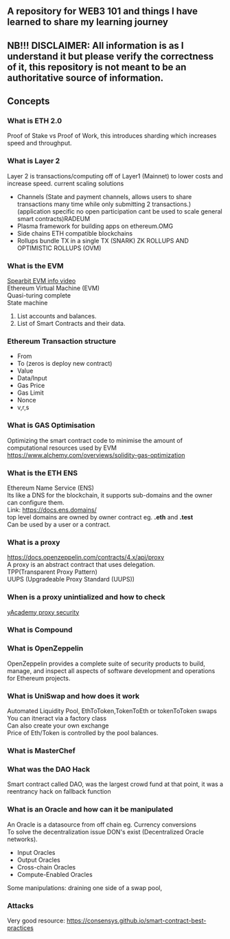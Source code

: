 ## A repository for WEB3 101 and things I have learned to share my learning journey<br/>
## NB!!! DISCLAIMER: All information is as I understand it but please verify the correctness of it, this repository is not meant to be an authoritative source of information.
## Concepts
### What is ETH 2.0
Proof of Stake vs Proof of Work, this introduces sharding which increases speed and throughput.

### What is Layer 2
Layer 2 is transactions/computing off of Layer1 (Mainnet) to lower costs and increase speed.
current scaling solutions
- Channels (State and payment channels, allows users to share transactions many time while only submitting 2 transactions.) (application specific no open participation cant be used to scale general smart contracts)RADEUM
- Plasma framework for building apps on ethereum.OMG
- Side chains ETH compatible blockchains
- Rollups bundle TX in a single TX (SNARK) ZK ROLLUPS AND OPTIMISTIC ROLLUPS (OVM)

### What is the EVM
[Spearbit EVM info video](https://www.youtube.com/watch?v=XhfaG6cYulU)<br/>
Ethereum Virtual Machine (EVM)<br/>
Quasi-turing complete<br/>
State machine<br/>
1) List accounts and balances.<br/>
2) List of Smart Contracts and their data.

### Ethereum Transaction structure
- From
- To (zeros is deploy new contract)
- Value
- Data/Input
- Gas Price
- Gas Limit
- Nonce
- v,r,s

### What is GAS Optimisation
Optimizing the smart contract code to minimise the amount of computational resources used by EVM<br/>
https://www.alchemy.com/overviews/solidity-gas-optimization

### What is the ETH ENS
Ethereum Name Service (ENS)<br/>
Its like a DNS for the blockchain, it supports sub-domains and the owner can configure them.<br/>
Link: https://docs.ens.domains/ <br/>
top level domains are owned by owner contract eg. <b>.eth</b> and <b>.test</b><br/>
Can be used by a user or a contract.<br/>

### What is a proxy
https://docs.openzeppelin.com/contracts/4.x/api/proxy<br/>
A proxy is an abstract contract that uses delegation.<br/>
TPP(Transparent Proxy Pattern)<br/>
UUPS (Upgradeable Proxy Standard (UUPS))<br/>

### When is a proxy unintialized and how to check
[yAcademy proxy security](https://proxies.yacademy.dev/pages/security-guide/)<br/>
### What is Compound

### What is OpenZeppelin
OpenZeppelin provides a complete suite of security products to build, manage, and inspect all aspects of software development and operations for Ethereum projects.
### What is UniSwap and how does it work
Automated Liquidity Pool, EthToToken,TokenToEth or tokenToToken swaps<br/>
You can itneract via a factory class<br/>
Can also create your own exchange<br/>
Price of Eth/Token is controlled by the pool balances.<br/>

### What is MasterChef

### What was the DAO Hack
Smart contract called DAO, was the largest crowd fund at that point, it was a reentrancy hack on fallback function<br/>

### What is an Oracle and how can it be manipulated
An Oracle is a datasource from off chain eg. Currency conversions<br/>
To solve the decentralization issue DON's exist (Decentralized Oracle networks).<br/>
- Input Oracles
- Output Oracles
- Cross-chain Oracles
- Compute-Enabled Oracles

Some manipulations: draining one side of a swap pool, <br/>

### Attacks
Very good resource: https://consensys.github.io/smart-contract-best-practices<br/>


